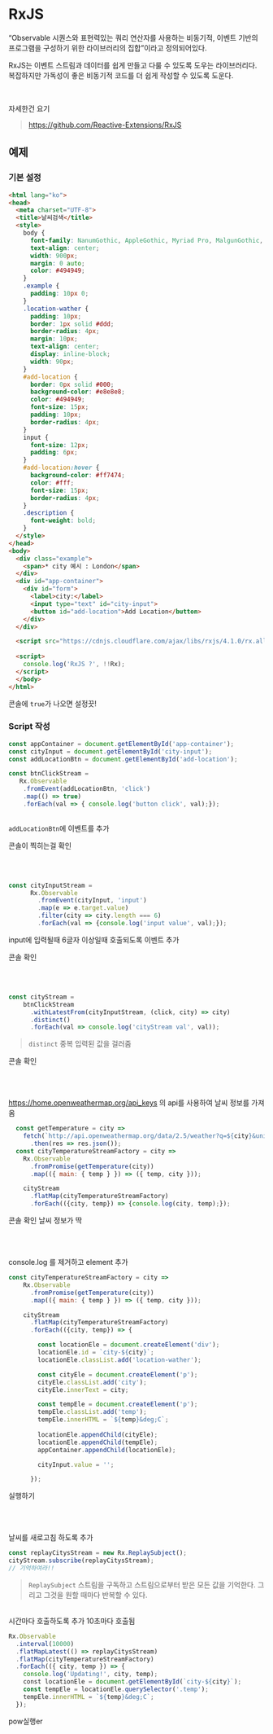 # RxJS

“Observable 시퀀스와 표현력있는 쿼리 연산자를 사용하는 비동기적, 이벤트 기반의 프로그램을 구성하기 위한 라이브러리의 집합”이라고 정의되어있다. 

RxJS는 이벤트 스트림과 데이터를 쉽게 만들고 다룰 수 있도록 도우는 라이브러리다. 복잡하지만 가독성이 좋은 비동기적 코드를 더 쉽게 작성할 수 있도록 도운다.

<br/>

자세한건 요기
> https://github.com/Reactive-Extensions/RxJS


## 예제

### 기본 설정

```html
<html lang="ko">
<head>
  <meta charset="UTF-8">
  <title>날씨검색</title>
  <style>
    body {
      font-family: NanumGothic, AppleGothic, Myriad Pro, MalgunGothic, Arial;
      text-align: center;
      width: 900px;
      margin: 0 auto;
      color: #494949;
    }
    .example {
      padding: 10px 0;
    }
    .location-wather {
      padding: 10px;
      border: 1px solid #ddd;
      border-radius: 4px;
      margin: 10px;
      text-align: center;
      display: inline-block;
      width: 90px;
    }
    #add-location {
      border: 0px solid #000;
      background-color: #e8e8e8;
      color: #494949;
      font-size: 15px;
      padding: 10px;
      border-radius: 4px;
    }
    input {
      font-size: 12px;
      padding: 6px;
    }
    #add-location:hover {
      background-color: #ff7474;
      color: #fff;
      font-size: 15px;
      border-radius: 4px;
    }
    .description {
      font-weight: bold;
    }
  </style>
</head>
<body>
  <div class="example">
    <span>* city 예시 : London</span>
  </div>
  <div id="app-container">
    <div id="form">
      <label>city:</label>
      <input type="text" id="city-input">
      <button id="add-location">Add Location</button>
    </div>
  </div>

  <script src="https://cdnjs.cloudflare.com/ajax/libs/rxjs/4.1.0/rx.all.min.js"></script>
  
  <script>
    console.log('RxJS ?', !!Rx);
  </script>
  </body>
</html>
```

콘솔에 `true`가 나오면 설정끗!



### Script 작성

```javascript
const appContainer = document.getElementById('app-container');
const cityInput = document.getElementById('city-input');
const addLocationBtn = document.getElementById('add-location');

const btnClickStream =
   Rx.Observable
    .fromEvent(addLocationBtn, 'click')
    .map(() => true)
    .forEach(val => { console.log('button click', val);});
        
```

`addLocationBtn`에 이벤트를 추가

콘솔이 찍히는걸 확인

<br/>
<br/>

```javascript
const cityInputStream =
      Rx.Observable
        .fromEvent(cityInput, 'input')
        .map(e => e.target.value)
        .filter(city => city.length === 6)
        .forEach(val => {console.log('input value', val);});
```
 input에 입력될때 6글자 이상일때 호출되도록 이벤트 추가
 
 콘솔 확인

<br/>
<br/>


```javascript
const cityStream =
    btnClickStream
      .withLatestFrom(cityInputStream, (click, city) => city)
      .distinct()
      .forEach(val => console.log('cityStream val', val));
```

> `distinct` 중복 입력된 값을 걸러줌

콘솔 확인

<br/>
<br/>

https://home.openweathermap.org/api_keys 의 api를 사용하여 날씨 정보를 가져옴

```javascript
  const getTemperature = city =>
    fetch(`http://api.openweathermap.org/data/2.5/weather?q=${city}&units=metric&appid=APPID`)
      .then(res => res.json());
  const cityTemperatureStreamFactory = city =>
    Rx.Observable
      .fromPromise(getTemperature(city))
      .map(({ main: { temp } }) => ({ temp, city }));

    cityStream
      .flatMap(cityTemperatureStreamFactory)
      .forEach(({city, temp}) => {console.log(city, temp);});
```
콘솔 확인 날씨 정보가 딱

<br/>
<br/>


console.log 를 제거하고 element 추가


```javascript
const cityTemperatureStreamFactory = city =>
    Rx.Observable
      .fromPromise(getTemperature(city))
      .map(({ main: { temp } }) => ({ temp, city }));

    cityStream
      .flatMap(cityTemperatureStreamFactory)
      .forEach(({city, temp}) => {

        const locationEle = document.createElement('div');
        locationEle.id = `city-${city}`;
        locationEle.classList.add('location-wather');

        const cityEle = document.createElement('p');
        cityEle.classList.add('city');
        cityEle.innerText = city;

        const tempEle = document.createElement('p');
        tempEle.classList.add('temp');
        tempEle.innerHTML = `${temp}&deg;C`;
        
        locationEle.appendChild(cityEle);
        locationEle.appendChild(tempEle);
        appContainer.appendChild(locationEle);

        cityInput.value = '';

      });
```

실행하기


<br/>
<br/>

날씨를 새로고침 하도록 추가

```javascript
const replayCitysStream = new Rx.ReplaySubject();
cityStream.subscribe(replayCitysStream);
// 기억하여라!!
```

> `ReplaySubject` 스트림을 구독하고 스트림으로부터 받은 모든 값을 기억한다. 그리고 그것을 원할 때마다 반복할 수 있다.


<br/>
시간마다 호출하도록 추가
10초마다 호출됨

```javascript
Rx.Observable
  .interval(10000)
  .flatMapLatest(() => replayCitysStream)
  .flatMap(cityTemperatureStreamFactory)
  .forEach(({ city, temp }) => {
    console.log('Updating!', city, temp);
    const locationEle = document.getElementById(`city-${city}`);
    const tempEle = locationEle.querySelector('.temp');
    tempEle.innerHTML = `${temp}&deg;C`;
  });
```

pow실행er
